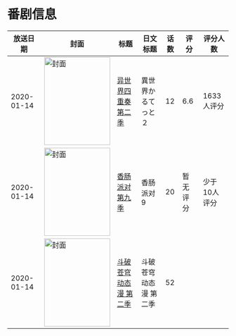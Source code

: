 # 番剧信息

|放送日期|封面|标题|日文标题|话数|评分|评分人数|
|---|---|---|---|---|---|---|
|2020-01-14|<img src="https://lain.bgm.tv/pic/cover/c/d5/0b/285422_l38Rf.jpg" alt="封面" style="width:150px;height:200px;object-fit:cover;">|[异世界四重奏 第二季](https://bangumi.tv/subject/285422)|異世界かるてっと２|12|6.6|1633人评分|
|2020-01-14|<img src="https://lain.bgm.tv/pic/cover/c/f8/bf/305550_GDb9T.jpg" alt="封面" style="width:150px;height:200px;object-fit:cover;">|[香肠派对 第九季](https://bangumi.tv/subject/305550)|香肠派对9|20|暂无评分|少于10人评分|
|2020-01-14|<img src="https://lain.bgm.tv/pic/cover/c/d0/00/516646_WSsih.jpg" alt="封面" style="width:150px;height:200px;object-fit:cover;">|[斗破苍穹 动态漫 第二季](https://bangumi.tv/subject/516646)|斗破苍穹 动态漫 第二季|52|||
